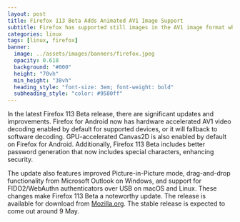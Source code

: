 ```yaml
---
layout: post
title: Firefox 113 Beta Adds Animated AV1 Image Support
subtitle: Firefox has supported still images in the AV1 image format while now AVIS is supported too for animations.
categories: linux
tags: [linux, firefox]
banner:
  image: ../assets/images/banners/firefox.jpeg
  opacity: 0.618
  background: "#000"
  height: "70vh"
  min_height: "38vh"
  heading_style: "font-size: 3em; font-weight: bold"
  subheading_style: "color: #9580ff"
---
```

In the latest Firefox 113 Beta release, there are significant updates and improvements. Firefox for Android now has hardware accelerated AV1 video decoding enabled by default for supported devices, or it will fallback to software decoding. GPU-accelerated Canvas2D is also enabled by default on Firefox for Android. Additionally, Firefox 113 Beta includes better password generation that now includes special characters, enhancing security.

The update also features improved Picture-in-Picture mode, drag-and-drop functionality from Microsoft Outlook on Windows, and support for FIDO2/WebAuthn authenticators over USB on macOS and Linux. These changes make Firefox 113 Beta a noteworthy update. The release is available for download from [Mozilla.org](https://www.mozilla.org/en-US/firefox/113.0beta/releasenotes/). The stable release is expected to come out around 9 May.

